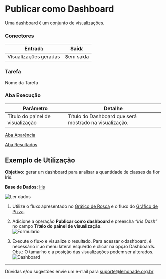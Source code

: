 
# Publicar como Dashboard

Uma dashboard é um conjunto de visualizações.

### Conectores
| Entrada | Saída |
| --- | --- |
|Visualizações geradas | Sem saída |

### Tarefa
Nome da Tarefa

### Aba Execução
| Parâmetro | Detalhe |
| --- | --- |
| Título do painel de visualização | Título do Dashboard que será mostrado na visualização. |

[Aba Aparência][1]

[Aba Resultados][2]


## Exemplo de Utilização
**Objetivo:** gerar um dashboard para analisar a quantidade de classes da flor Íris.

**Base de Dados:** [Iris][3]
	
![Ler dados](/img/spark/visualizacao_de_dados/publicar_como_dashboard/image2.png)

1. Utilize o fluxo apresentado no [Gráfico de Rosca][4] e o fluxo do [Gráfico de Pizza][5].

2. Adicione a operação **Publicar como dashboard** e preencha *“Iris Dash”* no campo **Título do painel de visualização**. \
	![Formulario](/img/spark/visualizacao_de_dados/publicar_como_dashboard/image1.png)

3. Execute o fluxo e visualize o resultado. Para acessar o dashboard, é necessário ir ao menu lateral esquerdo e clicar na opção Dashboards.\
	Obs.: O tamanho e a posição das visualizações podem ser alterados.
	![Dashboard](/img/spark/visualizacao_de_dados/publicar_como_dashboard/image3.png)

-----

Dúvidas e/ou sugestões envie um e-mail para suporte@lemonade.org.br

[1]: /pt-br/spark/documentacao-geral/aba-aparencia.html
[2]: /pt-br/spark/documentacao-geral/aba-resultados.html
[3]: /pt-br/spark/base-de-dados/#iris
[4]: /pt-br/spark/visualizacao-de-dados/grafico-de-rosca.html
[5]: /pt-br/spark/visualizacao-de-dados/grafico-de-pizza.html